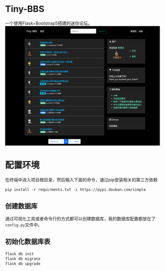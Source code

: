 # Tiny-BBS

一个使用Flask+Bootstrap5搭建的迷你论坛。
![index](./repo-img/index.png)

# 配置环境
在终端中进入项目根目录，然后输入下面的命令，通过pip安装相关的第三方依赖
```shell
pip install -r requirments.txt -i https://pypi.douban.com/simple
```

## 创建数据库
通过可视化工具或者命令行的方式都可以创建数据库，我的数据库配置都放在了`config.py`文件中。
## 初始化数据库表
```shell
flask db init
flask db migrate
flask db upgrade
```